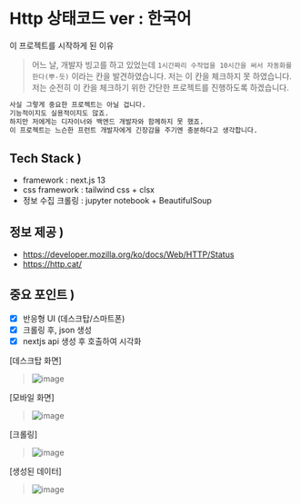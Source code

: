 # Http 상태코드 ver : 한국어

이 프로젝트를 시작하게 된 이유
> 어느 날, 개발자 빙고를 하고 있었는데 `1시간짜리 수작업을 10시간을 써서 자동화를 한다(뿌-듯)` 이라는 칸을 발견하였습니다. 저는 이 칸을 체크하지 못 하였습니다. 저는 순전히 이 칸을 체크하기 위한 간단한 프로젝트를 진행하도록 하겠습니다. 

```bash
사실 그렇게 중요한 프로젝트는 아닐 겁니다.
기능적이지도 실용적이지도 않죠.
하지만 저에게는 디자이너와 백엔드 개발자와 함께하지 못 했죠.
이 프로젝트는 느슨한 프런트 개발자에게 긴장감을 주기엔 충분하다고 생각합니다.
```

## Tech Stack ) 
- framework : next.js 13
- css framework : tailwind css + clsx
- 정보 수집 크롤링 : jupyter notebook + BeautifulSoup

## 정보 제공 )
- https://developer.mozilla.org/ko/docs/Web/HTTP/Status
- https://http.cat/

## 중요 포인트 )
- [x] 반응형 UI (데스크탑/스마트폰)
- [x] 크롤링 후, json 생성
- [x] nextjs api 생성 후 호출하여 시각화

[데스크탑 화면]
> ![image](https://github.com/Dev-ShinY/http_status_code/assets/114058540/80a57d36-8e71-4aff-b119-ada0dded798d) 

[모바일 화면]
> ![image](https://github.com/Dev-ShinY/http_status_code/assets/114058540/d523d9bc-6cf8-43cc-83cc-41fc47e8670f)

[크롤링]
> ![image](https://github.com/Dev-ShinY/http_status_code/assets/114058540/40d6c096-c959-406d-a14e-6b174d48eadc)

[생성된 데이터]
> ![image](https://github.com/Dev-ShinY/http_status_code/assets/114058540/3b7c38da-761e-4852-b478-b1c8156c8f07)



